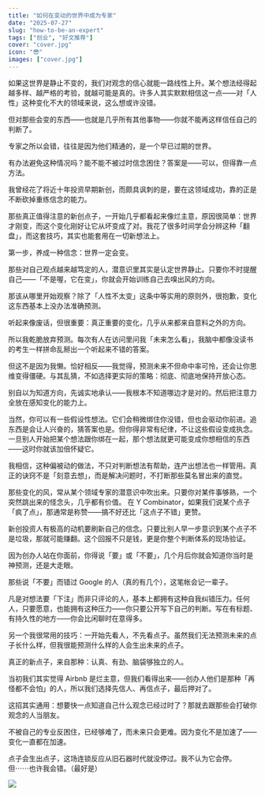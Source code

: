 ```yaml
---
title: "如何在变动的世界中成为专家"
date: "2025-07-27"
slug: "how-to-be-an-expert"
tags: ["创业", "好文推荐"]
cover: "cover.jpg"
icon: "😎"
images: ["cover.jpg"]
---
```

如果这世界是静止不变的，我们对观念的信心就能一路线性上升。某个想法经得起越多样、越严格的考验，就越可能是真的。许多人其实默默相信这一点——对「人性」这种变化不大的领域来说，这么想或许没错。



但对那些会变的东西——也就是几乎所有其他事物——你就不能再这样信任自己的判断了。



专家之所以会错，往往是因为他们精通的，是一个早已过期的世界。



有办法避免这种情况吗？能不能不被过时信念困住？答案是——可以，但得靠一点方法。



我曾经花了将近十年投资早期新创，而颇具讽刺的是，要在这领域成功，靠的正是不断砍掉重练信念的能力。



那些真正值得注意的新创点子，一开始几乎都看起来像烂主意，原因很简单：世界才刚变，而这个变化刚好让它从坏变成了对。我花了很多时间学会分辨这种「翻盘」，而这套技巧，其实也能套用在一切新想法上。



第一步，养成一种信念：世界一定会变。



那些对自己观点越来越笃定的人，潜意识里其实是认定世界静止。只要你不时提醒自己——「不是喔，它在变」，你就会开始训练自己去嗅出风的方向。



那该从哪里开始观察？除了「人性不太变」这条中等实用的原则外，很抱歉，变化这东西基本上没办法准确预测。



听起来像废话，但很重要：真正重要的变化，几乎从来都来自意料之外的方向。



所以我乾脆放弃预测。每次有人在访问里问我「未来怎么看」，我脑中都像没读书的考生一样拼命乱掰出一个听起来不错的答案。



但这不是因为我懒。恰好相反——我觉得，预测未来不但命中率可怜，还会让你思维变得僵硬。与其乱猜，不如选择更实际的策略：彻底、彻底地保持开放心态。



别自以为知道方向，先诚实地承认——我根本不知道哪边才是对的。然后把注意力全放在感知变化的能力上。



当然，你可以有一些假设性想法。它们会稍微绑住你没错，但也会驱动你前进。追东西是会让人兴奋的，猜答案也是。但你得非常有纪律，不让这些假设变成执念。
一旦别人开始把某个想法跟你绑在一起，那个想法就更可能变成你想相信的东西——这时你就该加倍怀疑它。



我相信，这种偏被动的做法，不只对判断想法有帮助，连产出想法也一样管用。真正的诀窍不是「刻意去想」，而是解决问题时，不打断那些莫名冒出来的直觉。



那些变化的风，常从某个领域专家的潜意识中吹出来。只要你对某件事够熟，一个突然跳出来的怪念头，几乎都有价值。
在 Y Combinator，如果我们说某个点子「疯了点」，那通常是称赞——搞不好还比「这点子不错」更赞。



新创投资人有极高的动机要刷新自己的信念。只要比别人早一步意识到某个点子不是垃圾，那就可能赚翻。这个回报不只是钱，更是你整个判断体系的现场验证。



因为创办人站在你面前，你得说「要」或「不要」，几个月后你就会知道你当时是神预测，还是大走眼。



那些说「不要」而错过 Google 的人（真的有几个），这笔帐会记一辈子。



凡是对想法要「下注」而非只评论的人，基本上都拥有这种自我纠错压力。任何人，只要愿意，也能拥有这种压力——你只要公开写下自己的判断。写在有标题、有持久性的地方——你会比闲聊时在意得多。



另一个我很常用的技巧：一开始先看人，不先看点子。虽然我们无法预测未来的点子长什么样，但我很能预测什么样的人会生出未来的点子。



真正的新点子，来自那种：认真、有劲、脑袋够独立的人。



当初我们其实觉得 Airbnb 是烂主意，但我们看得出来——创办人他们是那种「再怪都不会怕」的人，所以我们选择先信人、再信点子，最后押对了。



这招其实通用：想要快一点知道自己什么观念已经过时了？那就去跟那些会打破你观念的人当朋友。



不被自己的专业反困住，已经够难了，而未来只会更难。因为变化不是加速了——变化一直都在加速。



点子会生出点子，这场连锁反应从旧石器时代就没停过。我不认为它会停。
但⋯⋯也许我会错。（最好是）




![](https://prod-files-secure.s3.us-west-2.amazonaws.com/112d0858-5090-4d34-a606-b75eb8d65fd2/46476355-9cf3-4e99-9b7a-3531bc426380/1000202064.png?X-Amz-Algorithm=AWS4-HMAC-SHA256&X-Amz-Content-Sha256=UNSIGNED-PAYLOAD&X-Amz-Credential=ASIAZI2LB466VJL446XC%2F20250808%2Fus-west-2%2Fs3%2Faws4_request&X-Amz-Date=20250808T084804Z&X-Amz-Expires=3600&X-Amz-Security-Token=IQoJb3JpZ2luX2VjEGgaCXVzLXdlc3QtMiJHMEUCIQCUZAc6ct2AMn30yJ3hubLrggbEsafUUC05FzLY%2BZ4Q7gIgfA%2By%2BVX%2BWXJ8RjP71h9ToN2jK9KGcJ83GoHOk%2Fpd9jAqiAQIof%2F%2F%2F%2F%2F%2F%2F%2F%2F%2FARAAGgw2Mzc0MjMxODM4MDUiDFiRe3%2FUnaOGF9aG9ircA6TLPwADl8wIhvH9MKu8bHkfjfZr88HGGfkdyXYi1GVGuh0yILz0%2BZDSA%2B3D54kfr850vmteRh4UbfJCkCxLT390%2BRayJspQj4RrGgF4SPM6KCiQE7d3PabdPQXKANf%2Bi%2FygFvUHjtGkzl4VS3WNOnaFWkNgy%2FzjoVJ5f58tgtJjYdBPkY5DzXCPlbaXZ8dAv2qvc5Cvxsx9d7jZELeQ4lA%2FqfntPqZGRFeDSzXse1oAVNw9DEUtrtQsM6wVmpnO1BRfHSyGtmrq%2BvknY3H1O6HIFc3gmHcGXZcB7zxn5HTnS5XLJrOr1gEgYrjU4PSjVBeVJCcblunyBeNEJAMSFlMKQFJamlKxzTdMd7nmpXCrbhBa%2F8voJmcnL5ducXIUt6v%2B5StBWqLwyrbFA%2FYWsZeFCCYZMP3ptWqZf6A0NPfsCFECB%2BTUrRkRO%2BoIIri1DnVJiv6TzFd6C8OAvtXMN5c0x7c%2BA1F29h%2Bk3GG9t%2FrCvm9QzRODrlDI1Kz7ZdJv0a6ZJnAJO%2BlSnuhf8By7usYzSqb%2B6LyW%2FHHXJxYm3d%2BwGxMU61UfR2Ln5wYCmpHmqMUSFMvdJq31km6kbz4vlFjHSC8oH3FAtnJ3szZfVNrIn4NVCX%2BYTjdRxKrAMNbT1sQGOqUB0ZgtaoPqreH7NhhDeL0mS%2FQH1Txu9w7vB7UL9hMdltsW8m2HH5UGrWxw5lgcpIYN3NbK24VOmZp88HJdIvLTizQY%2BNk0jB06yACPsXdKNTcAqKQCd1HCj0jTCPoa5nKSmbayQ5RYosCnv6SpdRgM4eOFeX7Au%2FVbBLgxuHZn6T1Du5Q3LsEnOpp4synUP%2FoM421zTGr7%2BtW0XCWKsdTqXprfnb0G&X-Amz-Signature=1e612769bfe6baf340e0b76b8a770837af8e7f6f3ba7186418ab06d3f74a13c4&X-Amz-SignedHeaders=host&x-amz-checksum-mode=ENABLED&x-id=GetObject)

